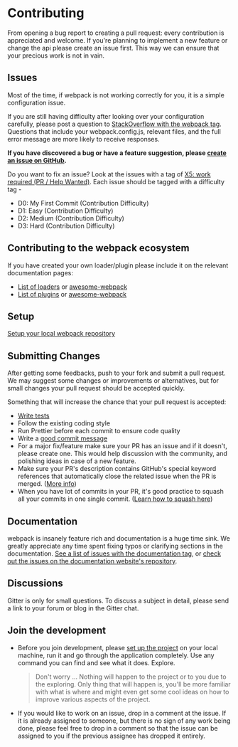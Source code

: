 # Contributing

From opening a bug report to creating a pull request: every contribution is
appreciated and welcome. If you're planning to implement a new feature or change
the api please create an issue first. This way we can ensure that your precious
work is not in vain.

## Issues

Most of the time, if webpack is not working correctly for you, it is a simple configuration issue.

If you are still having difficulty after looking over your configuration carefully, please post
a question to [StackOverflow with the webpack tag](https://stackoverflow.com/tags/webpack). Questions
that include your webpack.config.js, relevant files, and the full error message are more likely to receive responses.

**If you have discovered a bug or have a feature suggestion, please [create an issue on GitHub](https://github.com/webpack/webpack/issues/new).**

Do you want to fix an issue? Look at the issues with a tag of [X5: work required (PR / Help Wanted)](https://github.com/webpack/webpack/labels/X5%3A%20work%20required%20%28PR%20%2F%20Help%20Wanted%29). Each issue should be tagged with a difficulty tag -

- D0: My First Commit (Contribution Difficulty)
- D1: Easy (Contribution Difficulty)
- D2: Medium (Contribution Difficulty)
- D3: Hard (Contribution Difficulty)

## Contributing to the webpack ecosystem

If you have created your own loader/plugin please include it on the relevant documentation pages:

- [List of loaders](https://webpack.js.org/loaders/) or [awesome-webpack](https://github.com/webpack-contrib/awesome-webpack#loaders)
- [List of plugins](https://webpack.js.org/plugins) or [awesome-webpack](https://github.com/webpack-contrib/awesome-webpack#webpack-plugins)

## Setup

[Setup your local webpack repository](_SETUP.md)

## Submitting Changes

After getting some feedbacks, push to your fork and submit a pull request. We
may suggest some changes or improvements or alternatives, but for small changes
your pull request should be accepted quickly.

Something that will increase the chance that your pull request is accepted:

- [Write tests](./test/README.md)
- Follow the existing coding style
- Run Prettier before each commit to ensure code quality
- Write a [good commit message](https://tbaggery.com/2008/04/19/a-note-about-git-commit-messages.html)
- For a major fix/feature make sure your PR has an issue and if it doesn't, please create one. This would help discussion with the community, and polishing ideas in case of a new feature.
- Make sure your PR's description contains GitHub's special keyword references that automatically close the related issue when the PR is merged. ([More info](https://github.com/blog/1506-closing-issues-via-pull-requests))
- When you have lot of commits in your PR, it's good practice to squash all your commits in one single commit. ([Learn how to squash here](https://davidwalsh.name/squash-commits-git))

## Documentation

webpack is insanely feature rich and documentation is a huge time sink. We
greatly appreciate any time spent fixing typos or clarifying sections in the
documentation. [See a list of issues with the documentation tag](https://github.com/webpack/webpack/labels/documentation),
or [check out the issues on the documentation website's repository](https://github.com/webpack/webpack.js.org/issues).

## Discussions

Gitter is only for small questions. To discuss a subject in detail, please send a link to your forum or blog in the Gitter chat.

## Join the development

- Before you join development, please [set up the project](./_SETUP.md) on your local machine, run it and go through the application completely. Use any command you can find and see what it does. Explore.

  > Don't worry ... Nothing will happen to the project or to you due to the exploring. Only thing that will happen is, you'll be more familiar with what is where and might even get some cool ideas on how to improve various aspects of the project.

- If you would like to work on an issue, drop in a comment at the issue. If it is already assigned to someone, but there is no sign of any work being done, please feel free to drop in a comment so that the issue can be assigned to you if the previous assignee has dropped it entirely.
